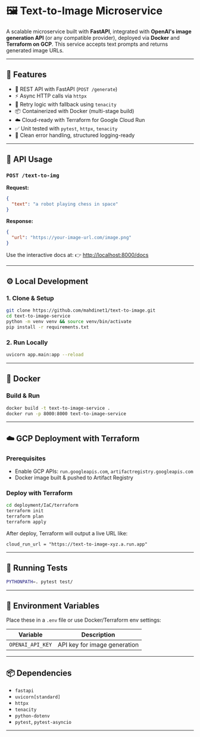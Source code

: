 # 🖼️ Text-to-Image Microservice

A scalable microservice built with **FastAPI**, integrated with **OpenAI's image generation API** (or any compatible provider), deployed via **Docker** and **Terraform on GCP**.
This service accepts text prompts and returns generated image URLs.

---

## 🚀 Features

* 🔌 REST API with FastAPI (`POST /generate`)
* ⚡ Async HTTP calls via `httpx`
* 🔁 Retry logic with fallback using `tenacity`
* 📦 Containerized with Docker (multi-stage build)
* ☁️ Cloud-ready with Terraform for Google Cloud Run
* ✅ Unit tested with `pytest`, `httpx`, `tenacity`
* 🔧 Clean error handling, structured logging-ready

---

## 🥪 API Usage

### `POST /text-to-img`

**Request:**

```json
{
  "text": "a robot playing chess in space"
}
```

**Response:**

```json
{
  "url": "https://your-image-url.com/image.png"
}
```

Use the interactive docs at:
👉 [http://localhost:8000/docs](http://localhost:8000/docs)

---

## ⚙️ Local Development

### 1. Clone & Setup

```bash
git clone https://github.com/mahdinet1/text-to-image.git
cd text-to-image-service
python -m venv venv && source venv/bin/activate
pip install -r requirements.txt
```

### 2. Run Locally

```bash
uvicorn app.main:app --reload
```

---

## 📣 Docker

### Build & Run

```bash
docker build -t text-to-image-service .
docker run -p 8000:8000 text-to-image-service
```

---

## ☁️ GCP Deployment with Terraform

### Prerequisites

* Enable GCP APIs: `run.googleapis.com`, `artifactregistry.googleapis.com`
* Docker image built & pushed to Artifact Registry

### Deploy with Terraform

```bash
cd deployment/IaC/terraform
terraform init
terraform plan
terraform apply 
```

After deploy, Terraform will output a live URL like:

```text
cloud_run_url = "https://text-to-image-xyz.a.run.app"
```

---

## 🥪 Running Tests

```bash
PYTHONPATH=. pytest test/
```

---

## 🔐 Environment Variables

Place these in a `.env` file or use Docker/Terraform env settings:

| Variable         | Description                  |
| ---------------- | ---------------------------- |
| `OPENAI_API_KEY` | API key for image generation |

---

## 📦 Dependencies

* `fastapi`
* `uvicorn[standard]`
* `httpx`
* `tenacity`
* `python-dotenv`
* `pytest`, `pytest-asyncio`

---
